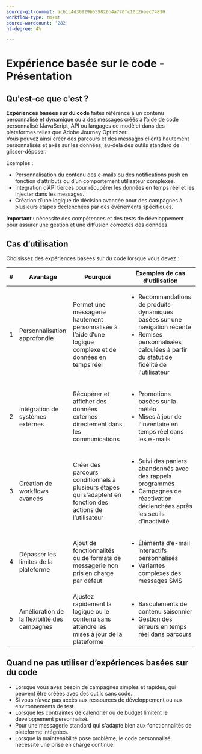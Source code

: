 ```yaml
---
source-git-commit: ac61c4d30929b559826b4a770fc10c26aec74830
workflow-type: tm+mt
source-wordcount: '282'
ht-degree: 4%

---
```

# Expérience basée sur le code - Présentation

## Qu&#39;est-ce que c&#39;est ?

**Expériences basées sur du code** faites référence à un contenu personnalisé et dynamique ou à des messages créés à l’aide de code personnalisé (JavaScript, API ou langages de modèle) dans des plateformes telles que Adobe Journey Optimizer.\
Vous pouvez ainsi créer des parcours et des messages clients hautement personnalisés et axés sur les données, au-delà des outils standard de glisser-déposer.

Exemples :

* Personnalisation du contenu des e-mails ou des notifications push en fonction d’attributs ou d’un comportement utilisateur complexes.
* Intégration d’API tierces pour récupérer les données en temps réel et les injecter dans les messages.
* Création d’une logique de décision avancée pour des campagnes à plusieurs étapes déclenchées par des événements spécifiques.

**Important :** nécessite des compétences et des tests de développement pour assurer une gestion et une diffusion correctes des données.

## Cas d’utilisation

Choisissez des expériences basées sur du code lorsque vous devez :

| # | Avantage | Pourquoi | Exemples de cas d’utilisation |
|---|---------|-----|-------------------|
| 1 | Personnalisation approfondie | Permet une messagerie hautement personnalisée à l’aide d’une logique complexe et de données en temps réel | <ul><li>Recommandations de produits dynamiques basées sur une navigation récente</li><li>Remises personnalisées calculées à partir du statut de fidélité de l&#39;utilisateur</li></ul> |
| 2 | Intégration de systèmes externes | Récupérer et afficher des données externes directement dans les communications | <ul><li>Promotions basées sur la météo</li><li>Mises à jour de l’inventaire en temps réel dans les e-mails</li></ul> |
| 3 | Création de workflows avancés | Créer des parcours conditionnels à plusieurs étapes qui s’adaptent en fonction des actions de l’utilisateur | <ul><li>Suivi des paniers abandonnés avec des rappels programmés</li><li>Campagnes de réactivation déclenchées après les seuils d’inactivité</li></ul> |
| 4 | Dépasser les limites de la plateforme | Ajout de fonctionnalités ou de formats de messagerie non pris en charge par défaut | <ul><li>Éléments d’e-mail interactifs personnalisés</li><li>Variantes complexes des messages SMS</li></ul> |
| 5 | Amélioration de la flexibilité des campagnes | Ajustez rapidement la logique ou le contenu sans attendre les mises à jour de la plateforme | <ul><li>Basculements de contenu saisonnier</li><li>Gestion des erreurs en temps réel dans parcours</li></ul> |

## Quand ne pas utiliser d’expériences basées sur du code

* Lorsque vous avez besoin de campagnes simples et rapides, qui peuvent être créées avec des outils sans code.
* Si vous n’avez pas accès aux ressources de développement ou aux environnements de test.
* Lorsque les contraintes de calendrier ou de budget limitent le développement personnalisé.
* Pour une messagerie standard qui s&#39;adapte bien aux fonctionnalités de plateforme intégrées.
* Lorsque la maintenabilité pose problème, le code personnalisé nécessite une prise en charge continue.
